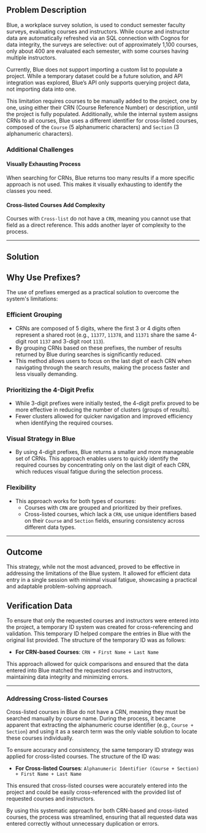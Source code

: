 ## Problem Description

Blue, a workplace survey solution, is used to conduct semester faculty surveys, evaluating courses and instructors. While course and instructor data are automatically refreshed via an SQL connection with Cognos for data integrity, the surveys are selective: out of approximately 1,100 courses, only about 400 are evaluated each semester, with some courses having multiple instructors.

Currently, Blue does not support importing a custom list to populate a project. While a temporary dataset could be a future solution, and API integration was explored, Blue’s API only supports querying project data, not importing data into one.

This limitation requires courses to be manually added to the project, one by one, using either their CRN (Course Reference Number) or description, until the project is fully populated. Additionally, while the internal system assigns CRNs to all courses, Blue uses a different identifier for cross-listed courses, composed of the `Course` (5 alphanumeric characters) and `Section` (3 alphanumeric characters).

### Additional Challenges

#### Visually Exhausting Process
When searching for CRNs, Blue returns too many results if a more specific approach is not used. This makes it visually exhausting to identify the classes you need.

#### Cross-listed Courses Add Complexity
Courses with `Cross-list` do not have a `CRN`, meaning you cannot use that field as a direct reference. This adds another layer of complexity to the process.

---
## Solution

## Why Use Prefixes?

The use of prefixes emerged as a practical solution to overcome the system's limitations:

### Efficient Grouping
- CRNs are composed of 5 digits, where the first 3 or 4 digits often represent a shared root (e.g., `11377`, `11378`, and `11371` share the same 4-digit root `1137` and 3-digit root `113`).
- By grouping CRNs based on these prefixes, the number of results returned by Blue during searches is significantly reduced.
- This method allows users to focus on the last digit of each CRN when navigating through the search results, making the process faster and less visually demanding.

### Prioritizing the 4-Digit Prefix
- While 3-digit prefixes were initially tested, the 4-digit prefix proved to be more effective in reducing the number of clusters (groups of results).
- Fewer clusters allowed for quicker navigation and improved efficiency when identifying the required courses.

### Visual Strategy in Blue
- By using 4-digit prefixes, Blue returns a smaller and more manageable set of CRNs. This approach enables users to quickly identify the required courses by concentrating only on the last digit of each CRN, which reduces visual fatigue during the selection process.

### Flexibility
- This approach works for both types of courses:
  - Courses with `CRN` are grouped and prioritized by their prefixes.
  - Cross-listed courses, which lack a `CRN`, use unique identifiers based on their `Course` and `Section` fields, ensuring consistency across different data types.

---

## Outcome

This strategy, while not the most advanced, proved to be effective in addressing the limitations of the Blue system. It allowed for efficient data entry in a single session with minimal visual fatigue, showcasing a practical and adaptable problem-solving approach.

## Verification Data

To ensure that only the requested courses and instructors were entered into the project, a temporary ID system was created for cross-referencing and validation. This temporary ID helped compare the entries in Blue with the original list provided. The structure of the temporary ID was as follows:

- **For CRN-based Courses**: `CRN + First Name + Last Name`

This approach allowed for quick comparisons and ensured that the data entered into Blue matched the requested courses and instructors, maintaining data integrity and minimizing errors.

---

### Addressing Cross-listed Courses

Cross-listed courses in Blue do not have a CRN, meaning they must be searched manually by course name. During the process, it became apparent that extracting the alphanumeric course identifier (e.g., `Course + Section`) and using it as a search term was the only viable solution to locate these courses individually.

To ensure accuracy and consistency, the same temporary ID strategy was applied for cross-listed courses. The structure of the ID was:

- **For Cross-listed Courses**: `Alphanumeric Identifier (Course + Section) + First Name + Last Name`

This ensured that cross-listed courses were accurately entered into the project and could be easily cross-referenced with the provided list of requested courses and instructors.

By using this systematic approach for both CRN-based and cross-listed courses, the process was streamlined, ensuring that all requested data was entered correctly without unnecessary duplication or errors.
